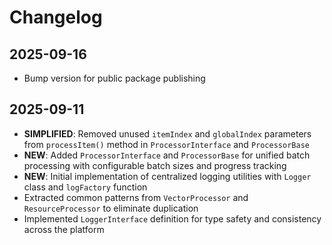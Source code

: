 # Changelog

## 2025-09-16

- Bump version for public package publishing

## 2025-09-11

- **SIMPLIFIED**: Removed unused `itemIndex` and `globalIndex` parameters from
  `processItem()` method in `ProcessorInterface` and `ProcessorBase`
- **NEW**: Added `ProcessorInterface` and `ProcessorBase` for unified batch
  processing with configurable batch sizes and progress tracking
- **NEW**: Initial implementation of centralized logging utilities with `Logger`
  class and `logFactory` function
- Extracted common patterns from `VectorProcessor` and `ResourceProcessor` to
  eliminate duplication
- Implemented `LoggerInterface` definition for type safety and consistency
  across the platform
